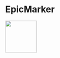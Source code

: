 # EpicMarker
<img src="https://github.com/era7im/EpicMarker/blob/main/EpicMarker/Images/logo.png" style="max-width:50%;" width="100" align="middle">
